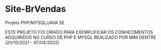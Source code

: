 # Site-BrVendas
Projeto PHP/MYSQL/JAVA SE


ESTE PROJETO FOI CRIADO PARA EXEMPLIFICAR OS CONHECIMENTOS ADQUIRIDOS NO CURSO DE PHP E MYSQL REALIZADO POR MIM DENTRE (20/10/2021 - 07/04/2022)
